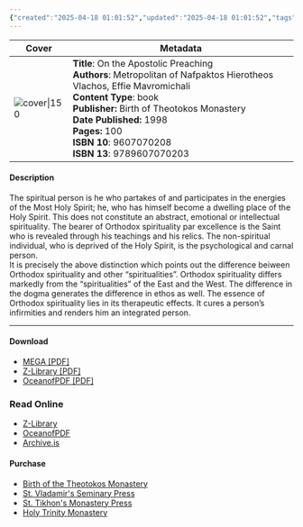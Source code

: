 ```yaml
---
{"created":"2025-04-18 01:01:52","updated":"2025-04-18 01:01:52","tags":["patristics","theology","dogmatics"],"dg-publish":true,"dg-hide":true,"permalink":"/01-library/introduction/orthodox-spirituality-a-brief-introduction-metropolitan-of-nafpaktos-hierotheos/","hide":true,"dgPassFrontmatter":true,"noteIcon":""}
---
```



| Cover                                                                                                                       | Metadata                                                                  
| --------------------------------------------------------------------------------------------------------------------------- |  --- |
| ![cover\|150](https://s3proxy.cdn-zlib.sk/covers1000/collections/genesis/47888fd80d3ae2fb1bb04a66cadfa8bf52adc2bdfae5d3cd35d120e1e82947bc.jpg) | **Title**: On the Apostolic Preaching<br>**Authors**: Metropolitan of Nafpaktos Hierotheos Vlachos, Effie Mavromichali<br>**Content Type**: book<br>**Publisher:** Birth of Theotokos Monastery<br>**Date Published:** 1998<br>**Pages:** 100<br>**ISBN 10**: 9607070208 <br>**ISBN 13**: 9789607070203

#### Description
The spiritual person is he who partakes of and participates in the energies of the Most Holy Spirit; he, who has himself become a dwelling place of the Holy Spirit. This does not constitute an abstract, emotional or intellectual spirituality. The bearer of Orthodox spirituality par excellence is the Saint who is revealed through his teachings and his relics. The non-spiritual individual, who is deprived of the Holy Spirit, is the psychological and carnal person.  
It is precisely the above distinction which points out the difference beiween Orthodox spirituality and other “spiritualities”. Orthodox spirituality differs markedly from the “spiritualities” of the East and the West. The difference in the dogma generates the difference in ethos as well. The essence of Orthodox spirituality lies in its therapeutic effects. It cures a person’s infirmities and renders him an integrated person.

---

#### Download
- [MEGA [PDF]](https://read.litera-reader.com/?source=e3ceffb4c80512731464b5216e864216a6f60c3af5fc0f71729ae789b6ecc19a&client_key=i1zb7rXXfTgFmkIakh0m&extension=pdf&signature=7f87f6a2c8e6d89a6641e44bba0ea4011e46d5e92f963068154d7404109af7ff)
- [Z-Library [PDF]](https://z-library.sk/dl/25990840/373679)
- [OceanofPDF [PDF]](https://fs5.oceanofpdf.com/OceanofPDF.com/Orthodox_Spirituality_-_Metropolitan_of_Nafpaktos_Hierotheos_Vlachos.pdf?md5=WSwk4dEhmMdWvXdad7R4kA&expires=1747891474)

### Read Online
- [Z-Library](https://read.litera-reader.com/?source=e3ceffb4c80512731464b5216e864216a6f60c3af5fc0f71729ae789b6ecc19a&client_key=i1zb7rXXfTgFmkIakh0m&extension=pdf&signature=7f87f6a2c8e6d89a6641e44bba0ea4011e46d5e92f963068154d7404109af7ff)
- [OceanofPDF](https://fs5.oceanofpdf.com/OceanofPDF.com/Orthodox_Spirituality_-_Metropolitan_of_Nafpaktos_Hierotheos_Vlachos.pdf?md5=WSwk4dEhmMdWvXdad7R4kA&expires=1747891474)
- [Archive.is](https://archive.is/oqXo)

#### Purchase
- [Birth of the Theotokos Monastery](https://www.pelagia.org/orthodox-spirituality-a-brief-introduction.en.aspx)
- [St. Vladamir's Seminary Press](https://svspress.com/orthodox-spirituality-a-brief-introduction/)
- [St. Tikhon's Monastery Press](https://stmpress.com/products/orthodox-spirituality-a-brief-introduction)
- [Holy Trinity Monastery](https://churchsupplies.jordanville.org/products/orthodox-spirituality-a-brief-introduction)


